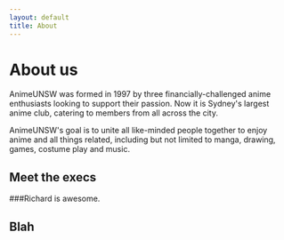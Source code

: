 ```yaml
---
layout: default
title: About
---
```


# About us

AnimeUNSW was formed in 1997 by three financially-challenged anime enthusiasts looking to support their passion. Now it is Sydney's largest anime club, catering to members from all across the city.

AnimeUNSW's goal is to unite all like-minded people together to enjoy anime and all things related, including but not limited to manga, drawing, games, costume play and music. 
## Meet the execs

###Richard is awesome.

## Blah
